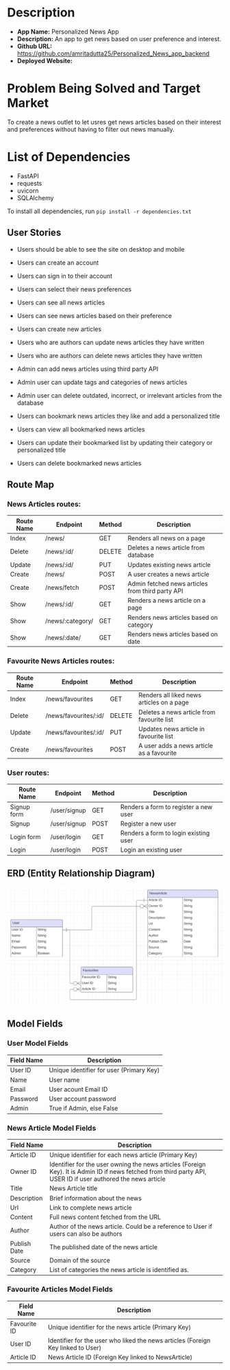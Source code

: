 # Description

- **App Name:** Personalized News App
- **Description:** An app to get news based on user preference and interest.
- **Github URL:**  https://github.com/amritadutta25/Personalized_News_app_backend
- **Deployed Website:** 

# Problem Being Solved and Target Market
To create a news outlet to let usres get news articles based on their interest and preferences without having to filter out news manually.

# List of Dependencies
- FastAPI
- requests
- uvicorn
- SQLAlchemy

To install all dependencies, run
`pip install -r dependencies.txt`

## User Stories

- Users should be able to see the site on desktop and mobile
- Users can create an account
- Users can sign in to their account
- Users can select their news preferences
- Users can see all news articles
- Users can see news articles based on their preference
- Users can create new articles
- Users who are authors can update news articles they have written
- Users who are authors can delete news articles they have written

- Admin can add news articles using third party API
- Admin user can update tags and categories of news articles
- Admin user can delete outdated, incorrect, or irrelevant articles from the database

- Users can bookmark news articles they like and add a personalized title
- Users can view all bookmarked news articles
- Users can update their bookmarked list by updating their category or personalized title
- Users can delete bookmarked news articles 



## Route Map

### News Articles routes:
| Route Name | Endpoint | Method | Description |
|------------|----------|--------|-------------|
| Index | /news/ | GET | Renders all news on a page|
| Delete | /news/:id/ | DELETE | Deletes a news article from database|
| Update | /news/:id/ | PUT | Updates existing news article|
| Create | /news/ | POST | A user creates a news article|
| Create | /news/fetch | POST | Admin fetched news articles from third party API|
| Show | /news/:id/ | GET | Renders a news article on a page|
| Show | /news/:category/ | GET | Renders news articles based on category |
| Show | /news/:date/ | GET | Renders news articles based on date |

### Favourite News Articles routes:
| Route Name | Endpoint | Method | Description |
|------------|----------|--------|-------------|
| Index | /news/favourites | GET | Renders all liked news articles on a page|
| Delete | /news/favourites/:id/ | DELETE | Deletes a news article from favourite list|
| Update | /news/favourites/:id/ | PUT | Updates news article in favourite list|
| Create | /news/favourites | POST | A user adds a news article as a favourite|

### User routes:
| Route Name | Endpoint | Method | Description |
|------------|----------|--------|-------------|
| Signup form | /user/signup | GET | Renders a form to register a new user |
| Signup | /user/signup | POST | Register a new user |
| Login form | /user/login | GET | Renders a form to login existing user |
| Login | /user/login | POST | Login an existing user |


## ERD (Entity Relationship Diagram)

![Entity Relationship Diagram](./images/ERD_diagram.png)

## Model Fields

### User Model Fields

| Field Name | Description |
|------------|----------|
| User ID | Unique identifier for user (Primary Key) |
| Name | User name |
| Email | User acount Email ID |
| Password | User account password |
| Admin | True if Admin, else False  |

### News Article Model Fields

| Field Name | Description |
|------------|----------|
| Article ID | Unique identifier for each news article (Primary Key) |
| Owner ID| Identifier for the user owning the news articles (Foreign Key). It is Admin ID if news fetched from third party API, USER ID if user authored the news article |
| Title | News Article title |
| Description | Brief information about the news |
| Url | Link to complete news article |
| Content | Full news content fetched from the URL  |
| Author | Author of the news article. Could be a reference to User if users can also be authors |
| Publish Date | The published date of the news article |
| Source | Domain of the source |
| Category | List of categories the news article is identified as. |


### Favourite Articles Model Fields

| Field Name | Description |
|------------|----------|
| Favourite ID | Unique identifier for the news article (Primary Key) |
| User ID | Identifier for the user who liked the news articles (Foreign Key linked to User) |
| Article ID | News Article ID (Foreign Key linked to NewsArticle) |

